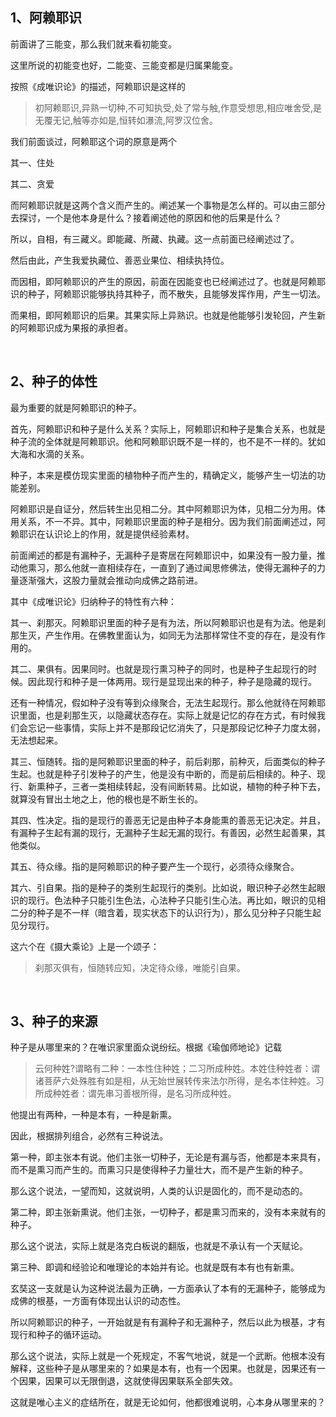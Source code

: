<h2>1、阿赖耶识</h2><p>前面讲了三能变，那么我们就来看初能变。</p><p>这里所说的初能变也好，二能变、三能变都是归属果能变。</p><p>按照《成唯识论》的描述，阿赖耶识是这样的</p><blockquote>初阿赖耶识,异熟一切种,不可知执受,处了常与触,作意受想思,相应唯舍受,是无覆无记,触等亦如是,恒转如瀑流,阿罗汉位舍。</blockquote><p>我们前面谈过，阿赖耶这个词的原意是两个</p><p>其一、住处</p><p>其二、贪爱</p><p>而阿赖耶识就是这两个含义而产生的。阐述某一个事物是怎么样的。可以由三部分去探讨，一个是他本身是什么？接着阐述他的原因和他的后果是什么？</p><p>所以，自相，有三藏义。即能藏、所藏、执藏。这一点前面已经阐述过了。</p><p>然后由此，产生我爱执藏位、善恶业果位、相续执持位。</p><p>而因相，即阿赖耶识的产生的原因，前面在因能变也已经阐述过了。也就是阿赖耶识的种子，阿赖耶识能够执持其种子，而不散失，且能够发挥作用，产生一切法。</p><p>而果相，即阿赖耶识的后果。其果实际上异熟识。也就是他能够引发轮回，产生新的阿赖耶识成为果报的承担者。</p><p><br></p><h2>2、种子的体性</h2><p>最为重要的就是阿赖耶识的种子。</p><p>首先，阿赖耶识和种子是什么关系？实际上，阿赖耶识和种子是集合关系，也就是种子流的全体就是阿赖耶识。他和阿赖耶识既不是一样的，也不是不一样的。犹如大海和水滴的关系。</p><p>种子，本来是模仿现实里面的植物种子而产生的，精确定义，能够产生一切法的功能差别。</p><p>阿赖耶识是自证分，然后转生出见相二分。其中阿赖耶识为体，见相二分为用。体用关系，不一不异。其中，阿赖耶识里面的种子是相分。因为我们前面阐述过，阿赖耶识在认识论上的作用，就是提供经验素材。</p><p>前面阐述的都是有漏种子，无漏种子是寄居在阿赖耶识中，如果没有一股力量，推动他熏习，那么他就一直相续存在，一直到了通过闻思修佛法，使得无漏种子的力量逐渐强大，这股力量就会推动向成佛之路前进。</p><p>其中《成唯识论》归纳种子的特性有六种：</p><p>其一、刹那灭。阿赖耶识里面的种子是有为法，所以阿赖耶识也是有为法。他是刹那生灭，产生作用。在佛教里面认为，如同无为法那样常住不变的存在，是没有作用的。</p><p>其二、果俱有。因果同时。也就是现行熏习种子的同时，也是种子生起现行的时候。因此现行和种子是一体两用。现行是显现出来的种子，种子是隐藏的现行。</p><p>还有一种情况，假如种子没有等到众缘聚合，无法生起现行。那么他就待在阿赖耶识里面，也是刹那生灭，以隐藏状态存在。实际上就是记忆的存在方式，有时候我们会忘记一些事情，实际上并不是那段记忆消失了，只是那段记忆种子力度太弱，无法想起来。</p><p>其三、恒随转。指的是阿赖耶识里面的种子，前后刹那，前种灭，后面类似的种子生起。也就是种子引发种子的产生，他是没有中断的，而是前后相续的。种子、现行、新熏种子，三者一类相续转起，没有间断转易。比如说，植物的种子种下去，就算没有冒出土地之上，他的根也是不断生长的。</p><p>其四、性决定。指的是现行的善恶无记是由种子本身能熏的善恶无记决定。并且，有漏种子生起有漏的现行，无漏种子生起无漏的现行。有善因，必然生起善果，其他类似。</p><p>其五、待众缘。指的是阿赖耶识的种子要产生一个现行，必须待众缘聚合。</p><p>其六、引自果。指的是种子的类别生起现行的类别。比如说，眼识种子必然生起眼识的现行。色法种子只能引生色法，心法种子只能引生心法。再比如，眼识的见相二分的种子是不一样（暗含着，现实状态下的认识行为），那么见分种子只能生起见分现行。</p><p>这六个在《摄大乘论》上是一个颂子：</p><blockquote>刹那灭俱有，恒随转应知，决定待众缘，唯能引自果。</blockquote><p><br></p><h2>3、种子的来源</h2><p>种子是从哪里来的？在唯识家里面众说纷纭。根据《瑜伽师地论》记载</p><blockquote>云何种姓?谓略有二种：一本性住种姓；二习所成种姓。本姓住种姓者：谓诸菩萨六处殊胜有如是相，从无始世展转传来法尔所得，是名本住种姓。习所成种姓者：谓先串习善根所得，是名习所成种姓。</blockquote><p>他提出有两种，一种是本有，一种是新熏。</p><p>因此，根据排列组合，必然有三种说法。</p><p>第一种，即主张本有说。他们主张一切种子，无论是有漏与否，他都是本来具有，而不是熏习而产生的。而熏习只是使得种子力量壮大，而不是产生新的种子。</p><p>那么这个说法，一望而知，这就说明，人类的认识是固化的，而不是动态的。</p><p>第二种，即主张新熏说。他们主张，一切种子，都是熏习而来的，没有本来就有的种子。</p><p>那么这个说法，实际上就是洛克白板说的翻版，也就是不承认有一个天赋论。</p><p>第三种、即调和经验论和唯理论的本始并有论。也就是既有本有也有新熏。</p><p>玄奘这一支就是认为这种说法最为正确，一方面承认了本有的无漏种子，能够成为成佛的根基，一方面有体现出认识的动态性。</p><p>所以阿赖耶识的种子，一开始就是有有漏种子和无漏种子，然后以此为根基，才有现行和种子的循环运动。</p><p>那么这个说法，实际上就是一个死规定，不客气地说，就是一个武断。他根本没有解释，这些种子是从哪里来的？如果是本有，也有一个因果。也就是，因果还有一个因果，因果可以无限倒退，这就使得因果联系全部失效。</p><p>这就是唯心主义的症结所在，就是无论如何，他都很难说明，心本身从哪里来的？</p><p></p><p></p><p></p>